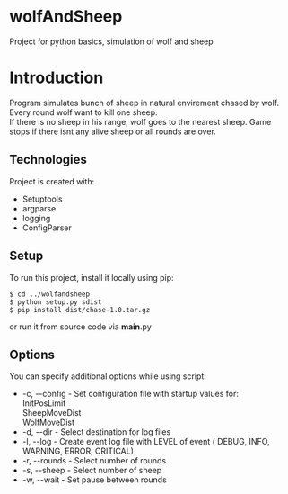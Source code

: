 # wolfAndSheep
Project for python basics, simulation of wolf and sheep
# Introduction
Program simulates bunch of sheep in natural envirement chased by wolf. Every round wolf want to kill one sheep.<br/> If there is no sheep in his range, wolf goes to the nearest sheep. Game stops if there isnt any alive sheep or all rounds are over.
## Technologies
Project is created with:
* Setuptools
* argparse
* logging
* ConfigParser
## Setup
To run this project, install it locally using pip:

```
$ cd ../wolfandsheep
$ python setup.py sdist
$ pip install dist/chase-1.0.tar.gz
```
or run it from source code via __main__.py

## Options
You can specify additional options while using script:
* -c, --config - Set configuration file with startup values for:<br/>
InitPosLimit<br/>
SheepMoveDist<br/>
WolfMoveDist<br/>
* -d, --dir - Select destination for log files
* -l, --log - Create event log file with LEVEL of event ( DEBUG, INFO, WARNING, ERROR, CRITICAL)
* -r, --rounds - Select number of rounds
* -s, --sheep - Select number of sheep
* -w, --wait - Set pause between rounds

